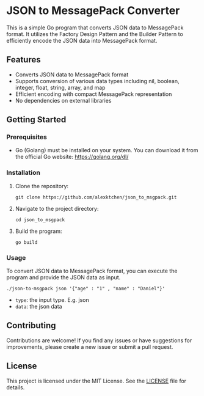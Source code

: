 

# JSON to MessagePack Converter

This is a simple Go program that converts JSON data to MessagePack format. It utilizes the Factory Design Pattern and the Builder Pattern to efficiently encode the JSON data into MessagePack format.

## Features

- Converts JSON data to MessagePack format
- Supports conversion of various data types including nil, boolean, integer, float, string, array, and map
- Efficient encoding with compact MessagePack representation
- No dependencies on external libraries

## Getting Started

### Prerequisites

- Go (Golang) must be installed on your system. You can download it from the official Go website: https://golang.org/dl/

### Installation

1. Clone the repository:

   ```shell
   git clone https://github.com/alexktchen/json_to_msgpack.git
   ```

2. Navigate to the project directory:

   ```shell
   cd json_to_msgpack
   ```

3. Build the program:

   ```shell
   go build
   ```

### Usage

To convert JSON data to MessagePack format, you can execute the program and provide the JSON data as input.

```shell
./json-to-msgpack json '{"age" : "1" , "name" : "Daniel"}'    
```

- `type`: the input type. E.g. json
- `data`: the json data

## Contributing

Contributions are welcome! If you find any issues or have suggestions for improvements, please create a new issue or submit a pull request.

## License

This project is licensed under the MIT License. See the [LICENSE](LICENSE) file for details.
